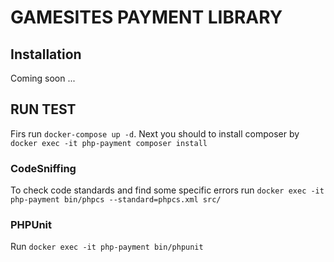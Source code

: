 # GAMESITES PAYMENT LIBRARY

## Installation
Coming soon ...

## RUN TEST

Firs run `docker-compose up -d`. Next you should to install composer by `docker exec -it php-payment composer install`

### CodeSniffing
To check code standards and find some specific errors run `docker exec -it php-payment bin/phpcs --standard=phpcs.xml src/`

### PHPUnit
Run `docker exec -it php-payment bin/phpunit`
